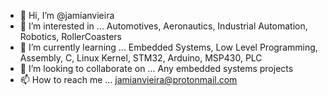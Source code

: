 - 👋 Hi, I’m @jamianvieira
- 👀 I’m interested in ... Automotives, Aeronautics, Industrial Automation, Robotics, RollerCoasters
- 🌱 I’m currently learning ... Embedded Systems, Low Level Programming, Assembly, C, Linux Kernel, STM32, Arduino, MSP430, PLC
- 💞️ I’m looking to collaborate on ... Any embedded systems projects
- 📫 How to reach me ... jamianvieira@protonmail.com

<!---
jamianvieira/jamianvieira is a ✨ special ✨ repository because its `README.md` (this file) appears on your GitHub profile.
You can click the Preview link to take a look at your changes.
--->
